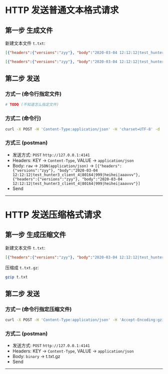 
# HTTP 发送普通文本格式请求

## 第一步 生成文件

新建文本文件 `t.txt`:
```json
[{"headers":{"versions":"zyy"}, "body":"2020-03-04 12:12:12|test_hunter3_client_4|80164|999|heihei|aaavvv"}]

[{"headers":{"versions":"zyy"}, "body":"2020-03-04 12:12:12|test_hunter3_client_4|80164|999|heihei|aaavvv"}, {"headers":{"versions":"zyy"}, "body":"2020-03-04 12:12:12|test_hunter3_client_4|80164|999|heihei|aaavvv"}]
```

## 第二步 发送

### 方式一 (命令行指定文件)
```bash
# TODO (不知道怎么指定文件)
```

### 方式二 (命令行)
```bash
curl -X POST -H 'Content-Type:application/json' -H 'charset=UTF-8' -d '[{"headers":{"versions":"zyy"}, "body":"2020-03-04 12:12:12|test_hunter3_client_4|80164|999|heihei|aaavvv"}]' http://127.0.0.1:4141
```

### 方式三 (postman)
- 发送方式: `POST` `http://127.0.0.1:4141`
- Headers: KEY -> `Content-Type`, VALUE -> `application/json`
- Body: `raw` -> `JSON(application/json)` -> `[{"headers":{"versions":"zyy"}, "body":"2020-03-04 12:12:12|test_hunter3_client_4|80164|999|heihei|aaavvv"}, {"headers":{"versions":"zyy"}, "body":"2020-03-04 12:12:12|test_hunter3_client_4|80164|999|heihei|aaavvv"}]`
- Send

---

# HTTP 发送压缩格式请求

## 第一步 生成压缩文件

新建文本文件 `t.txt`:
```json
[{"headers":{"versions":"zyy"}, "body":"2020-03-04 12:12:12|test_hunter3_client_4|80164|999|heihei|aaavvv"}]
```

压缩成 `t.txt.gz`:
```bash
gzip t.txt
```

## 第二步 发送

### 方式一 (命令行指定压缩文件)
```bash
curl -X POST -H 'Content-Type:application/json' -H 'Accept-Encoding:gzip' -H 'charset=UTF-8' --data-binary @t.txt.gz http://127.0.0.1:4141
```

### 方式二 (postman)
- 发送方式: `POST` `http://127.0.0.1:4141`
- Headers: KEY -> `Content-Type`, VALUE -> `application/json`
- Body: `binary` -> t.txt.gz
- Send

---

